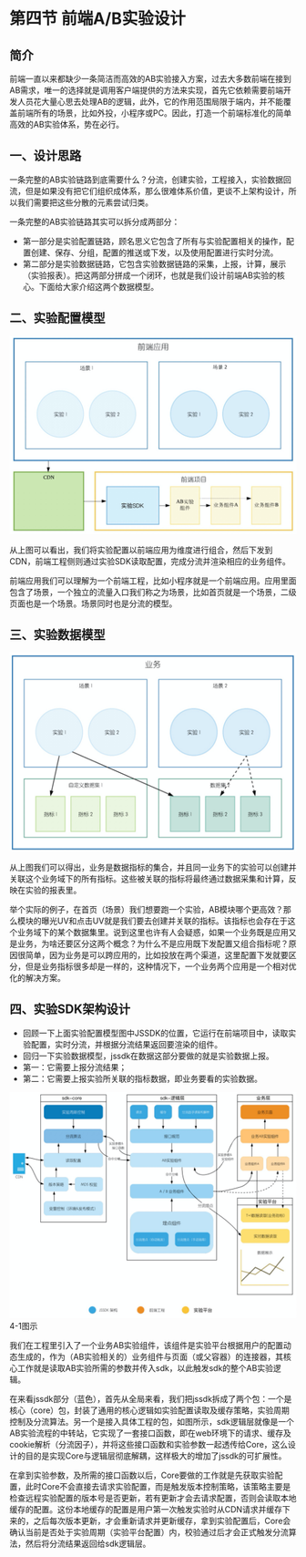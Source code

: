 # 第四节 前端A/B实验设计

## 简介

前端一直以来都缺少一条简洁而高效的AB实验接入方案，过去大多数前端在接到AB需求，唯一的选择就是调用客户端提供的方法来实现，首先它依赖需要前端开发人员花大量心思去处理AB的逻辑，此外，它的作用范围局限于端内，并不能覆盖前端所有的场景，比如外投，小程序或PC。因此，打造一个前端标准化的简单高效的AB实验体系，势在必行。

## 一、设计思路

一条完整的AB实验链路到底需要什么？分流，创建实验，工程接入，实验数据回流，但是如果没有把它们组织成体系，那么很难体系价值，更谈不上架构设计，所以我们需要把这些分散的元素尝试归类。

一条完整的AB实验链路其实可以拆分成两部分：

* 第一部分是实验配置链路，顾名思义它包含了所有与实验配置相关的操作，配置创建、保存、分组，配置的推送或下发，以及使用配置进行实时分流。
* 第二部分是实验数据链路，它包含实验数据链路的采集，上报，计算，展示（实验报表）。把这两部分拼成一个闭环，也就是我们设计前端AB实验的核心。下面给大家介绍这两个数据模型。

## 二、实验配置模型

![experiment-sdk.png](/assets/experiment-sdk.png)

从上图可以看出，我们将实验配置以前端应用为维度进行组合，然后下发到CDN，前端工程侧则通过实验SDK读取配置，完成分流并渲染相应的业务组件。

前端应用我们可以理解为一个前端工程，比如小程序就是一个前端应用。应用里面包含了场景，一个独立的流量入口我们称之为场景，比如首页就是一个场景，二级页面也是一个场景。场景同时也是分流的模型。

## 三、实验数据模型

![experiment-data.png](/assets/experiment-data.png)

从上图我们可以得出，业务是数据指标的集合，并且同一业务下的实验可以创建并关联这个业务域下的所有指标。这些被关联的指标将最终通过数据采集和计算，反映在实验的报表里。

举个实际的例子，在首页（场景）我们想要跑一个实验，AB模块哪个更高效？那么模块的曝光UV和点击UV就是我们要去创建并关联的指标。该指标也会存在于这个业务域下的某个数据集里。说到这里也许有人会疑惑，如果一个业务既是应用又是业务，为啥还要区分这两个概念？为什么不是应用既下发配置又组合指标呢？原因很简单，因为业务是可以跨应用的，比如投放在两个渠道，这里配置下发就要区分，但是业务指标很多却是一样的，这种情况下，一个业务两个应用是一个相对优化的解决方案。

## 四、实验SDK架构设计

* 回顾一下上面实验配置模型图中JSSDK的位置，它运行在前端项目中，读取实验配置，实时分流，并根据分流结果返回要渲染的组件。
* 回归一下实验数据模型，jssdk在数据这部分要做的就是实验数据上报。
 * 第一：它需要上报分流结果；
 * 第二：它需要上报实验所关联的指标数据，即业务要看的实验数据。

![experiment-jssdk-struct.png](/assets/experiment-jssdk-struct.png)
4-1图示

我们在工程里引入了一个业务AB实验组件，该组件是实验平台根据用户的配置动态生成的，作为（AB实验相关的）业务组件与页面（或父容器）的连接器，其核心工作就是读取AB实验所需的参数并传入sdk，以此触发sdk的整个AB实验逻辑。

在来看jssdk部分（蓝色），首先从全局来看，我们把jssdk拆成了两个包：一个是核心（core）包，封装了通用的核心逻辑如实验配置读取及缓存策略，实验周期控制及分流算法。另一个是接入具体工程的包，如图所示，sdk逻辑层就像是一个AB实验流程的中转站，它实现了一套接口函数，即在web环境下的请求、缓存及cookie解析（分流因子），并将这些接口函数和实验参数一起透传给Core，这么设计的目的是实现Core与逻辑层彻底解耦，这样极大的增加了jssdk的可扩展性。

在拿到实验参数，及所需的接口函数以后，Core要做的工作就是先获取实验配置，此时Core不会直接去请求实验配置，而是触发版本控制策略，该策略主要是检查远程实验配置的版本号是否更新，若有更新才会去请求配置，否则会读取本地缓存的配置。这份本地缓存的配置是用户第一次触发实验时从CDN请求并缓存下来的，之后每次版本更新，才会重新请求并更新缓存，拿到实验配置后，Core会确认当前是否处于实验周期（实验平台配置）内，校验通过后才会正式触发分流算法，然后将分流结果返回给sdk逻辑层。


